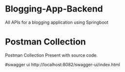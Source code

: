 # Blogging-App-Backend
All APIs for a blogging application using Springboot

# Postman Collection
Postman Collection Present with source code.

#swagger ui
http://localhost:8082/swagger-ui/index.html
